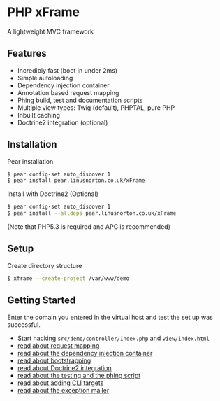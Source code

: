 PHP xFrame
==========

A lightweight MVC framework

Features
--------

* Incredibly fast (boot in under 2ms)
* Simple autoloading
* Dependency injection container
* Annotation based request mapping
* Phing build, test and documentation scripts
* Multiple view types: Twig (default), PHPTAL, pure PHP
* Inbuilt caching
* Doctrine2 integration (optional)

Installation
------------

Pear installation

```bash
$ pear config-set auto_discover 1
$ pear install pear.linusnorton.co.uk/xFrame
```

Install with Doctrine2 (Optional)

```bash
$ pear config-set auto_discover 1
$ pear install --alldeps pear.linusnorton.co.uk/xFrame
```

(Note that PHP5.3 is required and APC is recommended)

Setup
-----

Create directory structure

```bash
$ xframe --create-project /var/www/demo
```

Getting Started
---------------

Enter the domain you entered in the virtual host and test the set up was successful.

* Start hacking `src/demo/controller/Index.php` and `view/index.html`
* [read about request mapping](https://github.com/linusnorton/xFrame/wiki/Request-Mapping)
* [read about the dependency injection container](https://github.com/linusnorton/xFrame/wiki/Dependency-Injection-Container)
* [read about bootstrapping](https://github.com/linusnorton/xFrame/wiki/Bootstrap)
* [read about Doctrine2 integration](https://github.com/linusnorton/xFrame/wiki/Doctrine2-Integration)
* [read about the testing and the phing script](https://github.com/linusnorton/xFrame/wiki/Using-the-Phing-Script)
* [read about adding CLI targets](https://github.com/linusnorton/xFrame/wiki/Creating-CLI-Targets)
* [read about the exception mailer](https://github.com/linusnorton/xFrame/wiki/Exception-Mailer)
